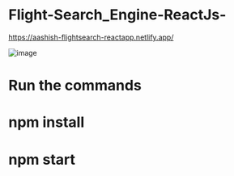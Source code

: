 # Flight-Search_Engine-ReactJs-

https://aashish-flightsearch-reactapp.netlify.app/

![image](https://user-images.githubusercontent.com/55871146/135683599-d6e2c9bf-f552-42c5-ba3a-f16844d03223.png)


# Run the commands 

# npm install 

# npm start
